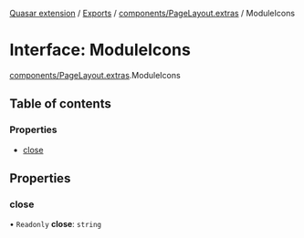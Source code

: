 [Quasar extension](../index.md) / [Exports](../modules.md) / [components/PageLayout.extras](../modules/components_PageLayout_extras.md) / ModuleIcons

# Interface: ModuleIcons

[components/PageLayout.extras](../modules/components_PageLayout_extras.md).ModuleIcons

## Table of contents

### Properties

- [close](components_PageLayout_extras.ModuleIcons.md#close)

## Properties

### close

• `Readonly` **close**: `string`
